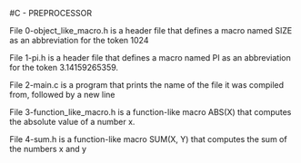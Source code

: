 #C - PREPROCESSOR

File 0-object_like_macro.h is a header file that defines a macro named SIZE as an abbreviation for the token 1024

File 1-pi.h is a header file that defines a macro named PI as an abbreviation for the token 3.14159265359.

File 2-main.c is a program that prints the name of the file it was compiled from, followed by a new line

File 3-function_like_macro.h is a function-like macro ABS(X) that computes the absolute value of a number x.

File 4-sum.h is a function-like macro SUM(X, Y) that computes the sum of the numbers x and y

